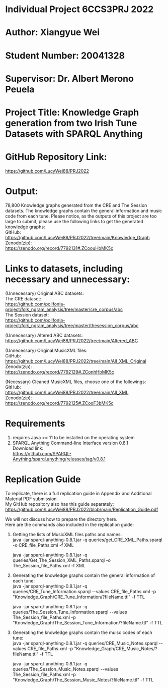 # Individual Project 6CCS3PRJ 2022
# Author: Xiangyue Wei
# Student Number: 20041328
# Supervisor: Dr. Albert Merono Peuela
# Project Title: Knowledge Graph generation from two Irish Tune Datasets with SPARQL Anything
# GitHub Repository Link:   
https://github.com/LucyWei88/PRJ2022  

# Output:
78,800 Knowledge graphs generated from the CRE and The Session datasets.
The knowledge graphs contain the general information and music code from each tune.
Please notice, as the outputs of this project are too large to submit,
please use the following links to get the generated knowledge graphs:  
  GitHub:  
     https://github.com/LucyWei88/PRJ2022/tree/main/Knowledge_Graph  
  Zenodo(zip):  
     https://zenodo.org/record/7792131#.ZCoouHbMK5c  

# Links to datasets, including necessary and unnecessary:
(Unnecessary) Original ABC datasets:  
The CRE dataset:  
    https://github.com/polifonia-project/folk_ngram_analysis/tree/master/cre_corpus/abc  
The Session dataset:  
    https://github.com/polifonia-project/folk_ngram_analysis/tree/master/thesession_corpus/abc  
    
(Unnecessary) Altered ABC datasets:  
    https://github.com/LucyWei88/PRJ2022/tree/main/Altered_ABC  
    
(Unnecessary) Original MusicXML files:  
GitHub:  
    https://github.com/LucyWei88/PRJ2022/tree/main/All_XML_Original  
Zenodo(zip):  
    https://zenodo.org/record/7792129#.ZConhHbMK5c  

(Necessary) Cleaned MusicXML files, choose one of the followings:  
GitHub:  
    https://github.com/LucyWei88/PRJ2022/tree/main/All_XML  
Zenodo(zip):  
    https://zenodo.org/record/7792125#.ZCooF3bMK5c  

# Requirements
1. requires Java >= 11 to be installed on the operating system
2. SPARQL Anything Command-line Interface version 0.8.1  
   Download link:  
   https://github.com/SPARQL-Anything/sparql.anything/releases/tag/v0.8.1

# Replication Guide
To replicate, there is a full replication guide in Appendix and Additional Material PDF submission.  
My GitHub repository also has this guide separately:  
 https://github.com/LucyWei88/PRJ2022/blob/main/Replication_Guide.pdf  
   
We will not discuss how to prepare the directory here.  
Here are the commands also included in the replication guide:  
1. Getting the lists of MusicXML files paths and names:  
      java -jar sparql-anything-0.8.1.jar -q queries/get_CRE_XML_Paths.sparql -o CRE_file_Paths.xml -f XML  

      java -jar sparql-anything-0.8.1.jar -q queries/Get_The_Session_XML_Paths.sparql -o The_Session_file_Paths.xml -f XML  
2. Generating the knowledge graphs contain the general information of each tune:  
      java -jar sparql-anything-0.8.1.jar -q queries/CRE_Tune_Information.sparql --values CRE_file_Paths.xml -p "Knowledge_Graph/CRE_Tune_Information/?fileName.ttl" -f TTL  

      java -jar sparql-anything-0.8.1.jar -q queries/The_Session_Tune_Information.sparql --values The_Session_file_Paths.xml -p "Knowledge_Graph/The_Session_Tune_Information/?fileName.ttl" -f TTL  
3. Generating the knowledge graphs contain the muisc codes of each tune:  
      java -jar sparql-anything-0.8.1.jar -q queries/CRE_Music_Notes.sparql --values CRE_file_Paths.xml -p "Knowledge_Graph/CRE_Music_Notes/?fileName.ttl" -f TTL  

      java -jar sparql-anything-0.8.1.jar -q queries/The_Session_Music_Notes.sparql --values The_Session_file_Paths.xml -p "Knowledge_Graph/The_Session_Music_Notes/?fileName.ttl" -f TTL
